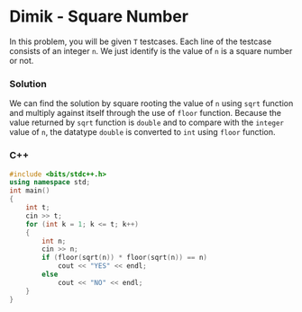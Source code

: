 # Dimik - Square Number

In this problem, you will be given `T` testcases. Each line of the testcase consists of an integer `n`. We just identify is the value of `n` is a square number or not.

### Solution
We can find the solution by square rooting the value of `n` using `sqrt` function and multiply against itself through the use of `floor` function. Because the value returned by `sqrt` function is `double` and to compare with the `integer` value of `n`, the datatype `double` is converted to `int` using `floor` function.

### C++
```cpp
#include <bits/stdc++.h>
using namespace std;
int main()
{
    int t;
    cin >> t;
    for (int k = 1; k <= t; k++)
    {
        int n;
        cin >> n;
        if (floor(sqrt(n)) * floor(sqrt(n)) == n)
            cout << "YES" << endl;
        else
            cout << "NO" << endl;
    }
}
```
